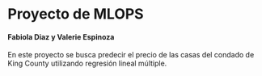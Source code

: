 # Proyecto de MLOPS
#### Fabiola Diaz y Valerie Espinoza

En este proyecto se busca predecir el precio de las casas del condado de King County utilizando regresión lineal múltiple.
